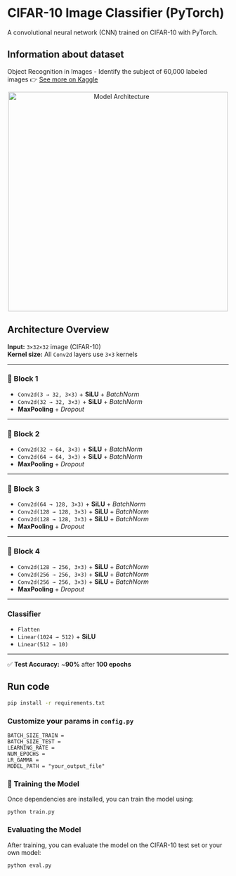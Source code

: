 # CIFAR-10 Image Classifier (PyTorch)

A convolutional neural network (CNN) trained on CIFAR-10 with PyTorch.

## Information about dataset

Object Recognition in Images - Identify the subject of 60,000 labeled images
👉 [See more on Kaggle](https://www.kaggle.com/c/cifar-10/)
<p align="center">
  <img src="https://production-media.paperswithcode.com/datasets/4fdf2b82-2bc3-4f97-ba51-400322b228b1.png" alt="Model Architecture" width="500"/>
</p>


## Architecture Overview

**Input:** `3×32×32` image (CIFAR-10)  
**Kernel size:** All `Conv2d` layers use `3×3` kernels

---

### 🔷 Block 1
- `Conv2d(3 → 32, 3×3)` + **SiLU** + *BatchNorm*
- `Conv2d(32 → 32, 3×3)` + **SiLU** + *BatchNorm*
- **MaxPooling** + *Dropout*

---

### 🔷 Block 2
- `Conv2d(32 → 64, 3×3)` + **SiLU** + *BatchNorm*
- `Conv2d(64 → 64, 3×3)` + **SiLU** + *BatchNorm*
- **MaxPooling** + *Dropout*

---

### 🔷 Block 3
- `Conv2d(64 → 128, 3×3)` + **SiLU** + *BatchNorm*
- `Conv2d(128 → 128, 3×3)` + **SiLU** + *BatchNorm*
- `Conv2d(128 → 128, 3×3)` + **SiLU** + *BatchNorm*
- **MaxPooling** + *Dropout*

---

### 🔷 Block 4
- `Conv2d(128 → 256, 3×3)` + **SiLU** + *BatchNorm*
- `Conv2d(256 → 256, 3×3)` + **SiLU** + *BatchNorm*
- `Conv2d(256 → 256, 3×3)` + **SiLU** + *BatchNorm*
- **MaxPooling** + *Dropout*

---

### Classifier
- `Flatten`
- `Linear(1024 → 512)` + **SiLU**
- `Linear(512 → 10)`

---

✅ **Test Accuracy:** ~**90%** after **100 epochs**



## Run code

```bash
pip install -r requirements.txt
```

### Customize your params in `config.py`

```
BATCH_SIZE_TRAIN = 
BATCH_SIZE_TEST = 
LEARNING_RATE =
NUM_EPOCHS =
LR_GAMMA = 
MODEL_PATH = "your_output_file"
```
### 🚀 Training the Model

Once dependencies are installed, you can train the model using:

```
python train.py
```

### Evaluating the Model
After training, you can evaluate the model on the CIFAR-10 test set or your own model:

```
python eval.py
```
